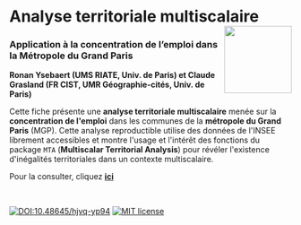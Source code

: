 # Analyse territoriale multiscalaire [<img src="https://rzine.fr/assets/img/rzine.png"  align="right" width="120"/>](http://rzine.fr/)
### Application à la concentration de l’emploi dans la Métropole du Grand Paris
**Ronan Ysebaert (UMS RIATE, Univ. de Paris) et Claude Grasland (FR CIST, UMR Géographie-cités, Univ. de Paris)**
<br/>  

Cette fiche présente une **analyse territoriale multiscalaire** menée sur la **concentration de l'emploi** dans les communes de la **métropole du Grand Paris** (MGP). Cette analyse reproductible utilise des données de l'INSEE librement accessibles et montre l'usage et l'intérêt des fonctions du package `MTA` (**Multiscalar Territorial Analysis**) pour révéler l'existence d'inégalités territoriales dans un contexte multiscalaire.

Pour la consulter, cliquez [**ici**](https://rzine.fr/docs/20211101_ysebaert_grasland_MTA/index.html)


<br/>  

[![DOI:10.48645/hjvq-yp94](https://zenodo.org/badge/DOI/10.48645/hjvq-yp94.svg)](https://doi.org/10.48645/hjvq-yp94)
[![MIT license](https://img.shields.io/badge/License-MIT-blue.svg)](https://lbesson.mit-license.org/)

<br/>  

